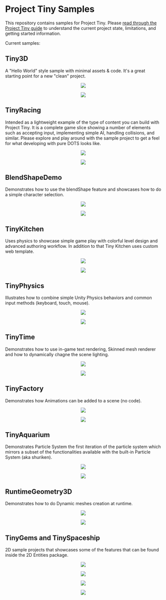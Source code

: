 # Project Tiny Samples
This repository contains samples for Project Tiny.
Please [read through the Project Tiny guide](https://docs.google.com/document/d/1A8hen2hLFY5FLkC5gd3JP2Z-IpHfnAX-CpYLK3aOdwA/edit?usp=sharing) to understand the current project state, limitations, and getting started information.

Current samples:
## Tiny3D
A "Hello World" style sample with minimal assets & code. It's a great starting point for a new "clean" project.

<p align="center"> 
    <img src="./res/Tiny3D.gif">
</p>
<p align="center"> 
    <a href="https://tiny.vision/demos/Tiny3D">
        <img src="./res/Trynow.png">
    </a>
</p>

## TinyRacing
Intended as a lightweight example of the type of content you can build with Project Tiny. It is a complete game slice showing a number of elements such as accepting input, implementing simple AI, handling collisions, and similar. Please explore and play around with the sample project to get a feel for what developing with pure DOTS looks like.

<p align="center"> 
    <img src="./res/TinyRacingTrailer.gif">
</p>
<p align="center"> 
    <a href="https://tiny.vision/demos/TinyRacing">
        <img src="./res/Trynow.png">
    </a>
</p>

## BlendShapeDemo 
Demonstrates how to use the blendShape feature and showcases how to do a simple character selection.

<p align="center"> 
    <img src="./res/BlendShapeDemo.gif">
</p>
<p align="center"> 
    <a href="https://tiny.vision/demos/BlendShapeDemo">
        <img src="./res/Trynow.png">
    </a>
</p>


## TinyKitchen
Uses physics to showcase simple game play with colorful level design and advanced authoring workflow. In addition to that Tiny Kitchen uses custom web template.

<p align="center"> 
    <img src="./res/TinyKitchen.gif">
</p>
<p align="center"> 
    <a href="https://tiny.vision/demos/TinyKitchen">
        <img src="./res/Trynow.png">
    </a>
</p>

## TinyPhysics
Illustrates how to combine simple Unity Physics behaviors and common input methods (keyboard, touch, mouse).

<p align="center"> 
    <img src="./res/TinyPhysicsFullOverview.gif">
</p>
<p align="center"> 
    <a href="https://tiny.vision/demos/TinyPhysics">
        <img src="./res/Trynow.png">
    </a>
</p>

## TinyTime
Demonstrates how to use in-game text rendering, Skinned mesh renderer and how to dynamically chagne the scene lighting.


<p align="center"> 
    <img src="./res/TinyTime.gif">
</p>
<p align="center"> 
    <a href="https://tiny.vision/demos/TinyTime">
        <img src="./res/Trynow.png">
    </a>
</p>

## TinyFactory
Demonstrates how Animations can be added to a scene (no code).

<p align="center"> 
    <img src="./res/TinyFactory.gif">
</p>
<p align="center"> 
    <a href="https://tiny.vision/demos/TinyFactory">
        <img src="./res/Trynow.png">
    </a>
</p>

## TinyAquarium 
Demonstrates Particle System the first iteration of the particle system which mirrors a subset of the functionalities available with the built-in Particle System (aka shuriken).

<p align="center"> 
    <img src="./res/TinyAquaTrailer.gif">
</p>
<p align="center"> 
    <a href="https://tiny.vision/demos/TinyAquarium">
        <img src="./res/Trynow.png">
    </a>
</p>

## RuntimeGeometry3D
Demonstrates how to do Dynamic meshes creation at runtime. 
<p align="center"> 
    <img src="./res/DynamicMesh.gif">
</p>
<p align="center"> 
    <a href="https://tiny.vision/demos/RuntimeGeometry3D">
        <img src="./res/Trynow.png">
    </a>
</p>

## TinyGems and TinySpaceship
2D sample projects that showcases some of the features that can be found inside the 2D Entities package.

<p align="center"> 
    <img src="./res/TinyGemsTrailer.gif">
</p>
<p align="center"> 
    <a href="https://tiny.vision/demos/TinyGems">
        <img src="./res/Trynow.png">
    </a>
</p>

<p align="center"> 
    <img src="./res/TinySpaceShipTrailer.gif">
</p>
<p align="center"> 
    <a href="https://tiny.vision/demos/TinySpaceship">
        <img src="./res/Trynow.png">
    </a>
</p>
